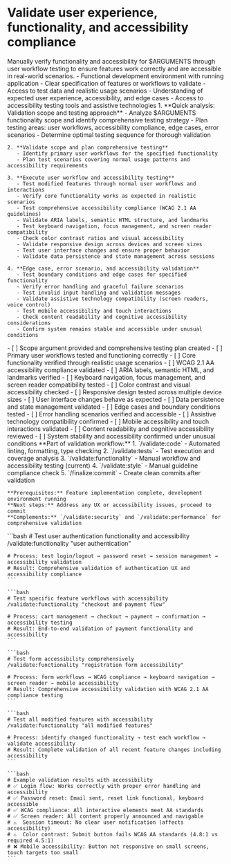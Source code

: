 # Validate user experience, functionality, and accessibility compliance

<instructions>
  <context>
    Manually verify functionality and accessibility for $ARGUMENTS through user workflow testing to ensure features work correctly and are accessible in real-world scenarios.
  </context>

  <requirements>
    - Functional development environment with running application
    - Clear specification of features or workflows to validate
    - Access to test data and realistic usage scenarios
    - Understanding of expected user experience, accessibility, and edge cases
    - Access to accessibility testing tools and assistive technologies
  </requirements>

  <execution>
    1. **Quick analysis: Validation scope and testing approach**
       - Analyze $ARGUMENTS functionality scope and identify comprehensive testing strategy
       - Plan testing areas: user workflows, accessibility compliance, edge cases, error scenarios
       - Determine optimal testing sequence for thorough validation

    2. **Validate scope and plan comprehensive testing**
       - Identify primary user workflows for the specified functionality
       - Plan test scenarios covering normal usage patterns and accessibility requirements

    3. **Execute user workflow and accessibility testing**
       - Test modified features through normal user workflows and interactions
       - Verify core functionality works as expected in realistic scenarios
       - Test comprehensive accessibility compliance (WCAG 2.1 AA guidelines)
       - Validate ARIA labels, semantic HTML structure, and landmarks
       - Test keyboard navigation, focus management, and screen reader compatibility
       - Check color contrast ratios and visual accessibility
       - Validate responsive design across devices and screen sizes
       - Test user interface changes and ensure proper behavior
       - Validate data persistence and state management across sessions

    4. **Edge case, error scenario, and accessibility validation**
       - Test boundary conditions and edge cases for specified functionality
       - Verify error handling and graceful failure scenarios
       - Test invalid input handling and validation messages
       - Validate assistive technology compatibility (screen readers, voice control)
       - Test mobile accessibility and touch interactions
       - Check content readability and cognitive accessibility considerations
       - Confirm system remains stable and accessible under unusual conditions
  </execution>

  <validation>
    - [ ] Scope argument provided and comprehensive testing plan created
    - [ ] Primary user workflows tested and functioning correctly
    - [ ] Core functionality verified through realistic usage scenarios
    - [ ] WCAG 2.1 AA accessibility compliance validated
    - [ ] ARIA labels, semantic HTML, and landmarks verified
    - [ ] Keyboard navigation, focus management, and screen reader compatibility tested
    - [ ] Color contrast and visual accessibility checked
    - [ ] Responsive design tested across multiple device sizes
    - [ ] User interface changes behave as expected
    - [ ] Data persistence and state management validated
    - [ ] Edge cases and boundary conditions tested
    - [ ] Error handling scenarios verified and accessible
    - [ ] Assistive technology compatibility confirmed
    - [ ] Mobile accessibility and touch interactions validated
    - [ ] Content readability and cognitive accessibility reviewed
    - [ ] System stability and accessibility confirmed under unusual conditions
  </validation>

  <workflow>
    **Part of validation workflow:**
    1. `/validate:code` - Automated linting, formatting, type checking
    2. `/validate:tests` - Test execution and coverage analysis
    3. `/validate:functionality` - Manual workflow and accessibility testing (current)
    4. `/validate:style` - Manual guideline compliance check
    5. `/finalize:commit` - Create clean commits after validation

    **Prerequisites:** Feature implementation complete, development environment running
    **Next steps:** Address any UX or accessibility issues, proceed to commit
    **Complements:** `/validate:security` and `/validate:performance` for comprehensive validation
  </workflow>

  <examples>
    ```bash
    # Test user authentication functionality and accessibility
    /validate:functionality "user authentication"

    # Process: test login/logout → password reset → session management → accessibility validation
    # Result: Comprehensive validation of authentication UX and accessibility compliance
    ```

    ```bash
    # Test specific feature workflows with accessibility
    /validate:functionality "checkout and payment flow"

    # Process: cart management → checkout → payment → confirmation → accessibility testing
    # Result: End-to-end validation of payment functionality and accessibility
    ```

    ```bash
    # Test form accessibility comprehensively
    /validate:functionality "registration form accessibility"

    # Process: form workflows → WCAG compliance → keyboard navigation → screen reader → mobile accessibility
    # Result: Comprehensive accessibility validation with WCAG 2.1 AA compliance testing
    ```

    ```bash
    # Test all modified features with accessibility
    /validate:functionality "all modified features"

    # Process: identify changed functionality → test each workflow → validate accessibility
    # Result: Complete validation of all recent feature changes including accessibility
    ```

    ```bash
    # Example validation results with accessibility
    # ✅ Login flow: Works correctly with proper error handling and accessibility
    # ✅ Password reset: Email sent, reset link functional, keyboard accessible
    # ✅ WCAG compliance: All interactive elements meet AA standards
    # ✅ Screen reader: All content properly announced and navigable
    # ⚠️  Session timeout: No clear user notification (affects accessibility)
    # ⚠️  Color contrast: Submit button fails WCAG AA standards (4.8:1 vs required 4.5:1)
    # ❌ Mobile accessibility: Button not responsive on small screens, touch targets too small
    ```

  </examples>
</instructions>
